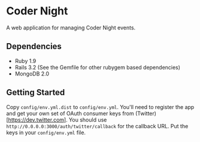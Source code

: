 # Coder Night

A web application for managing Coder Night events.

## Dependencies

* Ruby 1.9
* Rails 3.2 (See the Gemfile for other rubygem based dependencies)
* MongoDB 2.0

## Getting Started

Copy `config/env.yml.dist` to `config/env.yml`. You'll need to register the app and get your own set of OAuth consumer keys from (Twitter)[https://dev.twitter.com]. You should use `http://0.0.0.0:3000/auth/twitter/callback` for the callback URL. Put the keys in your `config/env.yml` file.
